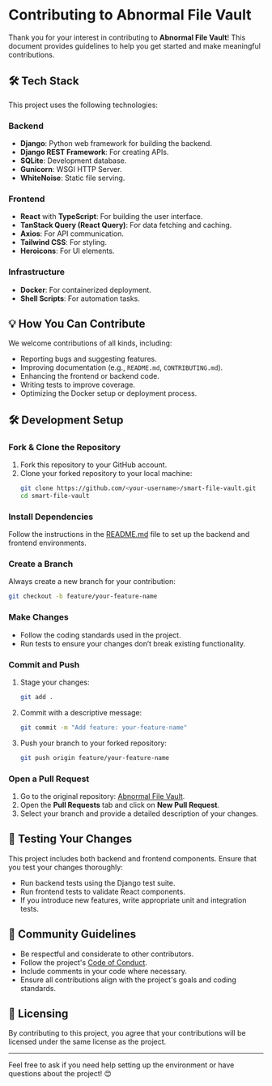 # Contributing to Abnormal File Vault

Thank you for your interest in contributing to **Abnormal File Vault**! This document provides guidelines to help you get started and make meaningful contributions.

## 🛠️ Tech Stack

This project uses the following technologies:

### Backend
- **Django**: Python web framework for building the backend.
- **Django REST Framework**: For creating APIs.
- **SQLite**: Development database.
- **Gunicorn**: WSGI HTTP Server.
- **WhiteNoise**: Static file serving.

### Frontend
- **React** with **TypeScript**: For building the user interface.
- **TanStack Query (React Query)**: For data fetching and caching.
- **Axios**: For API communication.
- **Tailwind CSS**: For styling.
- **Heroicons**: For UI elements.

### Infrastructure
- **Docker**: For containerized deployment.
- **Shell Scripts**: For automation tasks.

## 💡 How You Can Contribute

We welcome contributions of all kinds, including:
- Reporting bugs and suggesting features.
- Improving documentation (e.g., `README.md`, `CONTRIBUTING.md`).
- Enhancing the frontend or backend code.
- Writing tests to improve coverage.
- Optimizing the Docker setup or deployment process.

## 🛠️ Development Setup

### Fork & Clone the Repository
1. Fork this repository to your GitHub account.
2. Clone your forked repository to your local machine:
   ```bash
   git clone https://github.com/<your-username>/smart-file-vault.git
   cd smart-file-vault
   ```

### Install Dependencies
Follow the instructions in the [README.md](README.md) file to set up the backend and frontend environments.

### Create a Branch
Always create a new branch for your contribution:
```bash
git checkout -b feature/your-feature-name
```

### Make Changes
- Follow the coding standards used in the project.
- Run tests to ensure your changes don’t break existing functionality.

### Commit and Push
1. Stage your changes:
   ```bash
   git add .
   ```
2. Commit with a descriptive message:
   ```bash
   git commit -m "Add feature: your-feature-name"
   ```
3. Push your branch to your forked repository:
   ```bash
   git push origin feature/your-feature-name
   ```

### Open a Pull Request
1. Go to the original repository: [Abnormal File Vault](https://github.com/Sonupandit9693/smart-file-vault).
2. Open the **Pull Requests** tab and click on **New Pull Request**.
3. Select your branch and provide a detailed description of your changes.

## 🧪 Testing Your Changes

This project includes both backend and frontend components. Ensure that you test your changes thoroughly:
- Run backend tests using the Django test suite.
- Run frontend tests to validate React components.
- If you introduce new features, write appropriate unit and integration tests.

## 🌟 Community Guidelines

- Be respectful and considerate to other contributors.
- Follow the project's [Code of Conduct](CODE_OF_CONDUCT.md).
- Include comments in your code where necessary.
- Ensure all contributions align with the project's goals and coding standards.

## 📄 Licensing

By contributing to this project, you agree that your contributions will be licensed under the same license as the project.

---

Feel free to ask if you need help setting up the environment or have questions about the project! 😊
